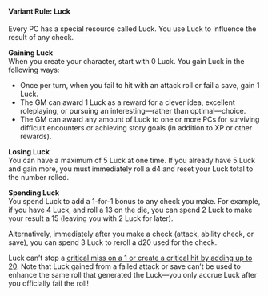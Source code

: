 #### Variant Rule: Luck

Every PC has a special resource called Luck.
You use Luck to influence the result of any check.

**Gaining Luck**
\
When you create your character, start with 0 Luck.
You gain Luck in the following ways:

- Once per turn, when you fail to hit with an attack roll or fail a save, gain 1 Luck.
- The GM can award 1 Luck as a reward for a clever idea, excellent roleplaying, or pursuing an interesting—rather than optimal—choice.
- The GM can award any amount of Luck to one or more PCs for surviving difficult encounters or achieving story goals (in addition to XP or other rewards).

**Losing Luck**
\
You can have a maximum of 5 Luck at one time.
If you already have 5 Luck and gain more, you must immediately roll a d4 and reset your Luck total to the number rolled.

**Spending Luck**
\
You spend Luck to add a 1-for-1 bonus to any check you make.
For example, if you have 4 Luck, and roll a 13 on the die, you can spend 2 Luck to make your result a 15 (leaving you with 2 Luck for later).

Alternatively, immediately after you make a check (attack, ability check, or save), you can spend 3 Luck to reroll a d20 used for the check.

Luck can’t stop a [critical miss on a 1 or create a critical hit by adding up to 20](#Combat_Making_an_Attack_rolling_1_or_20).
Note that Luck gained from a failed attack or save can’t be used to enhance the same roll that generated the Luck—you only accrue Luck after you officially fail the roll!
